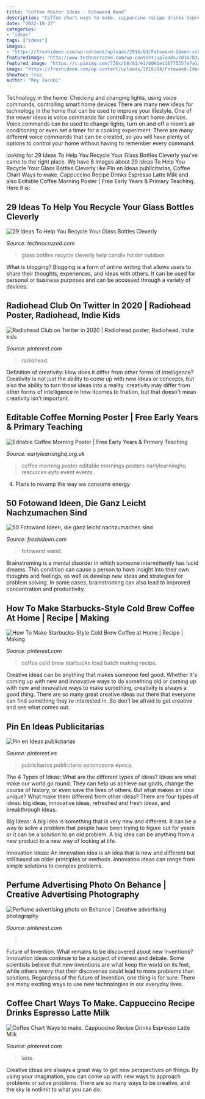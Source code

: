 ```yaml
---
title: "Coffee Poster Ideas - Fotowand Wand"
description: "Coffee chart ways to make. cappuccino recipe drinks espresso latte milk"
date: "2022-10-27"
categories:
- "ideas"
tags: ["ideas"]
images:
- "https://freshideen.com/wp-content/uploads/2016/04/Fotowand-Ideen-schwarz-weiß-Wohnzimmer-Wand-dekorieren.jpg"
featuredImage: "http://www.technocrazed.com/wp-content/uploads/2016/03/29-Ideas-To-Help-You-Recycle-Your-Glass-Bottles-Cleverly-1-4.jpg"
featured_image: "https://i.pinimg.com/736x/b0/81/e1/b081e116775357e7a1a77b55476ffd9d.jpg"
image: "https://freshideen.com/wp-content/uploads/2016/04/Fotowand-Ideen-schwarz-weiß-Wohnzimmer-Wand-dekorieren.jpg"
ShowToc: true
author: "Rey Jacobi"
---
```



Technology in the home: Checking and changing lights, using voice commands, controlling smart home devices
There are many new ideas for technology in the home that can be used to improve your lifestyle. One of the newer ideas is voice commands for controlling smart home devices. Voice commands can be used to change lights, turn on and off a room’s air conditioning or even set a timer for a cooking experiment. There are many different voice commands that can be created, so you will have plenty of options to control your home without having to remember every command.

	

		
looking for 29 Ideas To Help You Recycle Your Glass Bottles Cleverly you've came to the right place. We have 8 Images about 29 Ideas To Help You Recycle Your Glass Bottles Cleverly like Pin en Ideas publicitarias, Coffee Chart Ways to make. Cappuccino Recipe Drinks Espresso Latte Milk and also Editable Coffee Morning Poster | Free Early Years &amp; Primary Teaching. Here it is:
		
    
## 29 Ideas To Help You Recycle Your Glass Bottles Cleverly

<img loading=lazy src="http://www.technocrazed.com/wp-content/uploads/2016/03/29-Ideas-To-Help-You-Recycle-Your-Glass-Bottles-Cleverly-1-4.jpg" onerror="this.onerror=null;this.src='https://tse3.mm.bing.net/th?id=OIP.aW_glDrbmOFsfbCqvHvstAHaLG&amp;pid=15.1';" alt="29 Ideas To Help You Recycle Your Glass Bottles Cleverly">

_Source: technocrazed.com_

>glass bottles recycle cleverly help candle holder outdoor. 

	

What is blogging?
Blogging is a form of online writing that allows users to share their thoughts, experiences, and ideas with others. It can be used for personal or business purposes and can be accessed through a variety of devices.

    
## Radiohead Club On Twitter In 2020 | Radiohead Poster, Radiohead, Indie Kids

<img loading=lazy src="https://i.pinimg.com/736x/b0/81/e1/b081e116775357e7a1a77b55476ffd9d.jpg" onerror="this.onerror=null;this.src='https://tse3.mm.bing.net/th?id=OIP.HiN7AsJWkAo_9tRSGFqdpQHaNK&amp;pid=15.1';" alt="Radiohead Club on Twitter in 2020 | Radiohead poster, Radiohead, Indie kids">

_Source: pinterest.com_

>radiohead. 

	

Definition of creativity: How does it differ from other forms of intelligence?
Creativity is not just the ability to come up with new ideas or concepts, but also the ability to turn those ideas into a reality. creativity may differ from other forms of intelligence in how itcomes to fruition, but that doesn't mean creativity isn't important.

    
## Editable Coffee Morning Poster | Free Early Years &amp; Primary Teaching

<img loading=lazy src="http://www.earlylearninghq.org.uk/wp-content/uploads/2010/10/coffee-morning-prev.jpg" onerror="this.onerror=null;this.src='https://tse3.mm.bing.net/th?id=OIP.ErixiSpmOovy7iNL7nnXBgHaKe&amp;pid=15.1';" alt="Editable Coffee Morning Poster | Free Early Years &amp; Primary Teaching">

_Source: earlylearninghq.org.uk_

>coffee morning poster editable mornings posters earlylearninghq resources eyfs event events. 

	

4. Plans to revamp the way we consume energy 

    
## 50 Fotowand Ideen, Die Ganz Leicht Nachzumachen Sind

<img loading=lazy src="https://freshideen.com/wp-content/uploads/2016/04/Fotowand-Ideen-schwarz-weiß-Wohnzimmer-Wand-dekorieren.jpg" onerror="this.onerror=null;this.src='https://tse1.mm.bing.net/th?id=OIP.S-ODuk9lqI9SVQjKmLzzqAHaK4&amp;pid=15.1';" alt="50 Fotowand Ideen, die ganz leicht nachzumachen sind">

_Source: freshideen.com_

>fotowand wand. 

	

Brainstroming is a mental disorder in which someone intermittently has lucid dreams. This condition can cause a person to have insight into their own thoughts and feelings, as well as develop new ideas and strategies for problem solving. In some cases, brainstroming can also lead to improved concentration and productivity.

    
## How To Make Starbucks-Style Cold Brew Coffee At Home | Recipe | Making

<img loading=lazy src="https://i.pinimg.com/736x/af/4c/83/af4c834e5106ab9345df4594503a5f66.jpg" onerror="this.onerror=null;this.src='https://tse4.mm.bing.net/th?id=OIP.J0AuJ__KkY3UFymU_tetWQHaJQ&amp;pid=15.1';" alt="How To Make Starbucks-Style Cold Brew Coffee at Home | Recipe | Making">

_Source: pinterest.com_

>coffee cold brew starbucks iced batch making recipe. 

	

Creative ideas can be anything that makes someone feel good. Whether it's coming up with new and innovative ways to do something old or coming up with new and innovative ways to make something, creativity is always a good thing. There are so many great creative ideas out there that everyone can find something they're interested in. So don't be afraid to get creative and see what comes out.

    
## Pin En Ideas Publicitarias

<img loading=lazy src="https://i.pinimg.com/736x/49/25/5e/49255e2e0e1522422f511d590b5a3fed--coffee-poster-image-stock.jpg" onerror="this.onerror=null;this.src='https://tse2.mm.bing.net/th?id=OIP.3KoNoR2hr1PwiH2gC64jwADHEs&amp;pid=15.1';" alt="Pin en Ideas publicitarias">

_Source: pinterest.es_

>publicitarios publicitario solomozone época. 

	

The 4 Types of Ideas: What are the different types of ideas?
Ideas are what make our world go round. They can help us achieve our goals, change the course of history, or even save the lives of others. But what makes an idea unique? What make them different from other ideas?
There are four types of ideas: big ideas, innovative ideas, refreshed and fresh ideas, and breakthrough ideas.

Big Ideas: A big idea is something that is very new and different. It can be a way to solve a problem that people have been trying to figure out for years or it can be a solution to an old problem. A big idea can be anything from a new product to a new way of looking at life.

Innovation Ideas: An innovation idea is an idea that is new and different but still based on older principles or methods. Innovation ideas can range from simple solutions to complex problems.

    
## Perfume Advertising Photo On Behance | Creative Advertising Photography

<img loading=lazy src="https://i.pinimg.com/736x/a2/47/5a/a2475ab173d724979c53ae4ea5ee659b.jpg" onerror="this.onerror=null;this.src='https://tse1.mm.bing.net/th?id=OIP.SR6-cXtmYWZFuGsCehfLkQHaLE&amp;pid=15.1';" alt="Perfume advertising photo on Behance | Creative advertising photography">

_Source: pinterest.com_

>. 

	

Future of Invention: What remains to be discovered about new inventions?
Innovation ideas continue to be a subject of interest and debate. Some scientists believe that new inventions are what keep the world on its feet, while others worry that their discoveries could lead to more problems than solutions. Regardless of the future of invention, one thing is for sure: There are many exciting ways to use new technologies in our everyday lives.

    
## Coffee Chart Ways To Make. Cappuccino Recipe Drinks Espresso Latte Milk

<img loading=lazy src="https://i.pinimg.com/736x/00/87/27/008727c6b6c3b7df2e01a6a84db2f617.jpg" onerror="this.onerror=null;this.src='https://tse2.mm.bing.net/th?id=OIP.noh_AryF_ljE8C4VQUlF3QHaLH&amp;pid=15.1';" alt="Coffee Chart Ways to make. Cappuccino Recipe Drinks Espresso Latte Milk">

_Source: pinterest.com_

>latte. 

	

Creative ideas are always a great way to get new perspectives on things. By using your imagination, you can come up with new ways to approach problems or solve problems. There are so many ways to be creative, and the sky is notlimit to what you can do.

